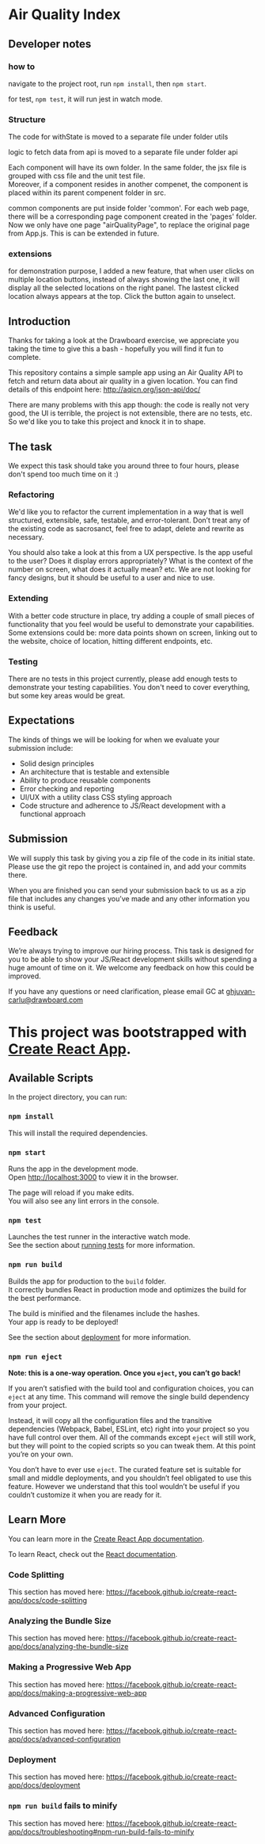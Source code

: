 # Air Quality Index

## Developer notes

### how to

navigate to the project root, run `npm install`, then `npm start`. 

for test, `npm test`, it will run jest in watch mode.  

### Structure
The code for withState is moved to a separate file under folder utils

logic to fetch data from api is moved to a separate file under folder api

Each component will have its own folder. In the same folder, the jsx file is grouped with css file and the unit test file.  
Moreover, if a component resides in another compenet, the component is placed within its parent compenent folder in src.

common components are put inside folder 'common'. 
For each web page, there will be a corresponding page component created in the 'pages' folder.  Now we only have one page "airQualityPage", to replace the original page from App.js.  This is can be extended in future.

### extensions
for demonstration purpose, I added a new feature, that when user clicks on multiple location buttons, instead of always showing the last one, it will display all the selected locations on the right panel. The lastest clicked location always appears at the top. Click the button again to unselect.  

## Introduction

Thanks for taking a look at the Drawboard exercise, we appreciate you taking the time to give this a bash - hopefully you will find it fun to complete.

This repository contains a simple sample app using an Air Quality API to fetch and return data about air quality in a given location. You can find details of this endpoint here: http://aqicn.org/json-api/doc/

There are many problems with this app though: the code is really not very good, the UI is terrible, the project is not extensible, there are no tests, etc. So we'd like you to take this project and knock it in to shape.

## The task

We expect this task should take you around three to four hours, please don't spend too much time on it :)

### Refactoring

We'd like you to refactor the current implementation in a way that is well structured, extensible, safe, testable, and error-tolerant. Don’t treat any of the existing code as sacrosanct, feel free to adapt, delete and rewrite as necessary.

You should also take a look at this from a UX perspective. Is the app useful to the user? Does it display errors appropriately? What is the context of the number on screen, what does it actually mean? etc. We are not looking for fancy designs, but it should be useful to a user and nice to use.

### Extending

With a better code structure in place, try adding a couple of small pieces of functionality that you feel would be useful to demonstrate your capabilities. Some extensions could be: more data points shown on screen, linking out to the website, choice of location, hitting different endpoints, etc.

### Testing

There are no tests in this project currently, please add enough tests to demonstrate your testing capabilities. You don't need to cover everything, but some key areas would be great.

## Expectations

The kinds of things we will be looking for when we evaluate your submission include:

- Solid design principles
- An architecture that is testable and extensible
- Ability to produce reusable components
- Error checking and reporting
- UI/UX with a utility class CSS styling approach
- Code structure and adherence to JS/React development with a functional approach

## Submission

We will supply this task by giving you a zip file of the code in its initial state. Please use the git repo the project is contained in, and add your commits there.

When you are finished you can send your submission back to us as a zip file that includes any changes you’ve made and any other information you think is useful.

## Feedback

We’re always trying to improve our hiring process. This task is designed for you to be able to show your JS/React development skills without spending a huge amount of time on it. We welcome any feedback on how this could be improved.

If you have any questions or need clarification, please email GC at ghjuvan-carlu@drawboard.com

# This project was bootstrapped with [Create React App](https://github.com/facebook/create-react-app).

## Available Scripts

In the project directory, you can run:

### `npm install`

This will install the required dependencies.

### `npm start`

Runs the app in the development mode.<br>
Open [http://localhost:3000](http://localhost:3000) to view it in the browser.

The page will reload if you make edits.<br>
You will also see any lint errors in the console.

### `npm test`

Launches the test runner in the interactive watch mode.<br>
See the section about [running tests](https://facebook.github.io/create-react-app/docs/running-tests) for more information.

### `npm run build`

Builds the app for production to the `build` folder.<br>
It correctly bundles React in production mode and optimizes the build for the best performance.

The build is minified and the filenames include the hashes.<br>
Your app is ready to be deployed!

See the section about [deployment](https://facebook.github.io/create-react-app/docs/deployment) for more information.

### `npm run eject`

**Note: this is a one-way operation. Once you `eject`, you can’t go back!**

If you aren’t satisfied with the build tool and configuration choices, you can `eject` at any time. This command will remove the single build dependency from your project.

Instead, it will copy all the configuration files and the transitive dependencies (Webpack, Babel, ESLint, etc) right into your project so you have full control over them. All of the commands except `eject` will still work, but they will point to the copied scripts so you can tweak them. At this point you’re on your own.

You don’t have to ever use `eject`. The curated feature set is suitable for small and middle deployments, and you shouldn’t feel obligated to use this feature. However we understand that this tool wouldn’t be useful if you couldn’t customize it when you are ready for it.

## Learn More

You can learn more in the [Create React App documentation](https://facebook.github.io/create-react-app/docs/getting-started).

To learn React, check out the [React documentation](https://reactjs.org/).

### Code Splitting

This section has moved here: https://facebook.github.io/create-react-app/docs/code-splitting

### Analyzing the Bundle Size

This section has moved here: https://facebook.github.io/create-react-app/docs/analyzing-the-bundle-size

### Making a Progressive Web App

This section has moved here: https://facebook.github.io/create-react-app/docs/making-a-progressive-web-app

### Advanced Configuration

This section has moved here: https://facebook.github.io/create-react-app/docs/advanced-configuration

### Deployment

This section has moved here: https://facebook.github.io/create-react-app/docs/deployment

### `npm run build` fails to minify

This section has moved here: https://facebook.github.io/create-react-app/docs/troubleshooting#npm-run-build-fails-to-minify
